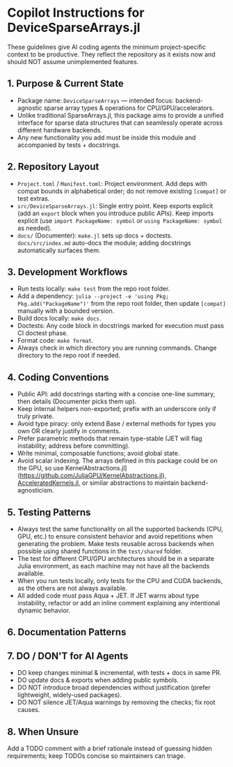 # Copilot Instructions for DeviceSparseArrays.jl

These guidelines give AI coding agents the minimum project-specific context to be productive. They reflect the repository as it exists now and should NOT assume unimplemented features.

## 1. Purpose & Current State
- Package name: `DeviceSparseArrays` — intended focus: backend-agnostic sparse array types & operations for CPU/GPU/accelerators.
- Unlike traditional SparseArrays.jl, this package aims to provide a unified interface for sparse data structures that can seamlessly operate across different hardware backends.
- Any new functionality you add must be inside this module and accompanied by tests + docstrings.

## 2. Repository Layout
- `Project.toml` / `Manifest.toml`: Project environment. Add deps with compat bounds in alphabetical order; do not remove existing `[compat]` or test extras.
- `src/DeviceSparseArrays.jl`: Single entry point. Keep exports explicit (add an `export` block when you introduce public APIs). Keep imports explicit (use `import PackageName: symbol` or `using PackageName: symbol` as needed).
- `docs/` (Documenter): `make.jl` sets up docs + doctests. `docs/src/index.md` auto-docs the module; adding docstrings automatically surfaces them.

## 3. Development Workflows
- Run tests locally: `make test` from the repo root folder.
- Add a dependency: `julia --project -e 'using Pkg; Pkg.add("PackageName")'` from the repo root folder, then update `[compat]` manually with a bounded version.
- Build docs locally: `make docs`.
- Doctests: Any code block in docstrings marked for execution must pass CI doctest phase.
- Format code: `make format`.
- Always check in which directory you are running commands. Change directory to the repo root if needed.

## 4. Coding Conventions
- Public API: add docstrings starting with a concise one-line summary, then details (Documenter picks them up).
- Keep internal helpers non-exported; prefix with an underscore only if truly private.
- Avoid type piracy: only extend Base / external methods for types you own OR clearly justify in comments.
- Prefer parametric methods that remain type-stable (JET will flag instability; address before committing).
- Write minimal, composable functions; avoid global state.
- Avoid scalar indexing. The arrays defined in this package could be on the GPU, so use KernelAbstractions.jl](https://github.com/JuliaGPU/KernelAbstractions.jl), [AcceleratedKernels.jl](https://github.com/JuliaGPU/AcceleratedKernels.jl), or similar abstractions to maintain backend-agnosticism.

## 5. Testing Patterns
- Always test the same functionality on all the supported backends (CPU, GPU, etc.) to ensure consistent behavior and avoid repetitions when generating the problem. Make tests reusable across backends when possible using shared functions in the `test/shared` folder.
- The test for different CPU/GPU architectures should be in a separate Julia environment, as each machine may not have all the backends available.
- When you run tests locally, only tests for the CPU and CUDA backends, as the others are not always available.
- All added code must pass Aqua + JET. If JET warns about type instability, refactor or add an inline comment explaining any intentional dynamic behavior.

## 6. Documentation Patterns

## 7. DO / DON'T for AI Agents
- DO keep changes minimal & incremental, with tests + docs in same PR.
- DO update docs & exports when adding public symbols.
- DO NOT introduce broad dependencies without justification (prefer lightweight, widely-used packages).
- DO NOT silence JET/Aqua warnings by removing the checks; fix root causes.

## 8. When Unsure
Add a TODO comment with a brief rationale instead of guessing hidden requirements; keep TODOs concise so maintainers can triage.
